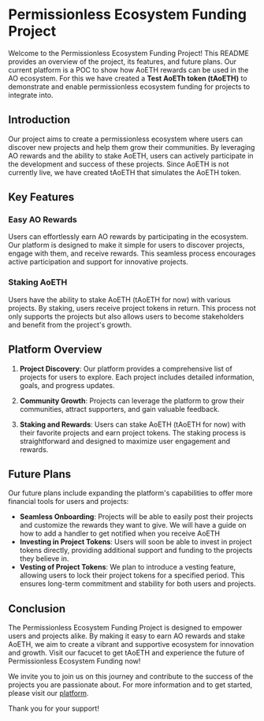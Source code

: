 # Permissionless Ecosystem Funding Project

Welcome to the Permissionless Ecosystem Funding Project! This README provides an overview of the project, its features, and future plans. Our current platform is a POC to show how AoETH rewards can be used in the AO ecosystem. For this we have created a **Test AoETh token (tAoETH)** to demonstrate and enable permissionless ecosystem funding for projects to integrate into.

## Introduction

Our project aims to create a permissionless ecosystem where users can discover new projects and help them grow their communities. By leveraging AO rewards and the ability to stake AoETH, users can actively participate in the development and success of these projects. Since AoETH is not currently live, we have created tAoETH that simulates the AoETH token.

## Key Features

### Easy AO Rewards

Users can effortlessly earn AO rewards by participating in the ecosystem. Our platform is designed to make it simple for users to discover projects, engage with them, and receive rewards. This seamless process encourages active participation and support for innovative projects.

### Staking AoETH

Users have the ability to stake AoETH (tAoETH for now) with various projects. By staking, users receive project tokens in return. This process not only supports the projects but also allows users to become stakeholders and benefit from the project's growth.

## Platform Overview

1. **Project Discovery**: Our platform provides a comprehensive list of projects for users to explore. Each project includes detailed information, goals, and progress updates.
2. **Community Growth**: Projects can leverage the platform to grow their communities, attract supporters, and gain valuable feedback.

3. **Staking and Rewards**: Users can stake AoETH (tAoETH for now) with their favorite projects and earn project tokens. The staking process is straightforward and designed to maximize user engagement and rewards.

## Future Plans

Our future plans include expanding the platform's capabilities to offer more financial tools for users and projects:

- **Seamless Onboarding**: Projects will be able to easily post their projects and customize the rewards they want to give. We will have a guide on how to add a handler to get notified when you receive AoETH
- **Investing in Project Tokens**: Users will soon be able to invest in project tokens directly, providing additional support and funding to the projects they believe in.
- **Vesting of Project Tokens**: We plan to introduce a vesting feature, allowing users to lock their project tokens for a specified period. This ensures long-term commitment and stability for both users and projects.

## Conclusion

The Permissionless Ecosystem Funding Project is designed to empower users and projects alike. By making it easy to earn AO rewards and stake AoETH, we aim to create a vibrant and supportive ecosystem for innovation and growth. Visit our facucet to get tAoETH and experience the future of Permissionless Ecosystem Funding now!

We invite you to join us on this journey and contribute to the success of the projects you are passionate about. For more information and to get started, please visit our [platform](https://fundars.vercel.app).

Thank you for your support!
